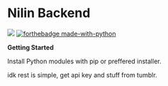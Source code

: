 # Nilin Backend

![](https://img.shields.io/discord/666752603392311356?label=Discord&logo=Discord&style=for-the-badge) [![forthebadge made-with-python](http://ForTheBadge.com/images/badges/made-with-python.svg)](https://www.python.org/)


**Getting Started**

Install Python modules with pip or preffered installer.

idk rest is simple, get api key and stuff from tumblr.
